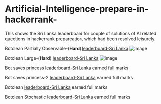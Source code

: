 # Artificial-Intelligence-prepare-in-hackerrank-
This shows the Sri Lanka leaderboard for couple of solutions of AI related quections in hackerrank prepareation, which had been resolved leisurely.

Botclean Partially Observable-(**Hard**) [leaderboard-Sri Lanka](https://www.hackerrank.com/challenges/botcleanv2/leaderboard/filter/country=Sri%20Lanka)
![image](https://github.com/harsha-ys/Artificial-Intelligence-prepare-in-hackerrank-/assets/68203453/cc9ea684-37ed-4c3d-9564-fd146459a829)


Botclean Large-(**Hard**) [leaderboard-Sri Lanka](https://www.hackerrank.com/challenges/botcleanlarge/leaderboard/filter/country=Sri%20Lanka)
![image](https://github.com/harsha-ys/Artificial-Intelligence-prepare-in-hackerrank-/assets/68203453/1dfdade5-4aaf-4147-8c80-f5cba3c44ae3)


Bot saves princess [leaderboard-Sri Lanka](https://www.hackerrank.com/challenges/saveprincess/leaderboard/filter/country=Sri%20Lanka )
earned full marks
 
Bot saves princess-2 [leaderboard-Sri Lanka](https://www.hackerrank.com/challenges/saveprincess2/leaderboard/filter/country=Sri%20Lanka)
earned full marks

Botclean [leaderboard-Sri Lanka](https://www.hackerrank.com/challenges/botclean/leaderboard/filter/country=Sri%20Lanka)
earned full marks

Botclean Stochastic [leaderboard-Sri Lanka](https://www.hackerrank.com/challenges/botcleanr/leaderboard/filter/country=Sri%20Lanka)
earned full marks


